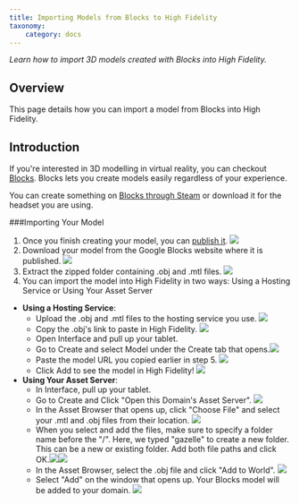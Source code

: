 ```yaml
---
title: Importing Models from Blocks to High Fidelity
taxonomy:
    category: docs
---
```


*Learn how to import 3D models created with Blocks into High Fidelity.*

## Overview

This page details how you can import a model from Blocks into High Fidelity. 



## Introduction

If you're interested in 3D modelling in virtual reality, you can checkout [Blocks](https://vr.google.com/blocks/). Blocks lets you create models easily regardless of your experience. 

You can create something on [Blocks through Steam](http://store.steampowered.com/app/533970/Blocks_by_Google/) or download it for the headset you are using. 

###Importing Your Model

1. Once you finish creating  your model, you can [publish it](https://vr.google.com/u/0/objects/2qIpIn0ZDjZ). ![](blocks-1.png)
2. Download your model from the Google Blocks website where it is published. ![](blocks-8.png)
3. Extract the zipped folder containing .obj and .mtl files. ![](blocks-2.png) 
4. You can import the model into High Fidelity in two ways: Using a Hosting Service or Using Your Asset Server
  * **Using a Hosting Service**:
    * Upload the .obj and .mtl files to the hosting service you use. ![](blocks-3.png)
    * Copy the .obj's link to paste in High Fidelity. ![](blocks-4.png)
    * Open Interface and pull up your tablet. 
    * Go to Create and select Model under the Create tab that opens.![](blocks-5.png)
    * Paste the model URL you copied earlier in step 5. ![](blocks-6.png) 
    * Click Add to see the model in High Fidelity! ![](blocks-7.png)
  * **Using Your Asset Server**:
    *  In Interface, pull up your tablet.
    *  Go to Create and Click "Open this Domain's Asset Server". ![](open-asset-server.PNG)
    *  In the Asset Browser that opens up, click "Choose File" and select your .mtl and .obj files from their location. ![](choose-files.PNG)
    *  When you select and add the files, make sure to specify a folder name before the "/". Here, we typed "gazelle" to create a new folder. This can be a new or existing folder. Add both file paths and click OK.![](path1.PNG)![](path2.PNG)
    *  In the Asset Browser, select the .obj file and click "Add to World". ![](asset-browser.PNG)
    *  Select "Add" on the window that opens up. Your Blocks model will be added to your domain. ![](add-to-world.PNG)





